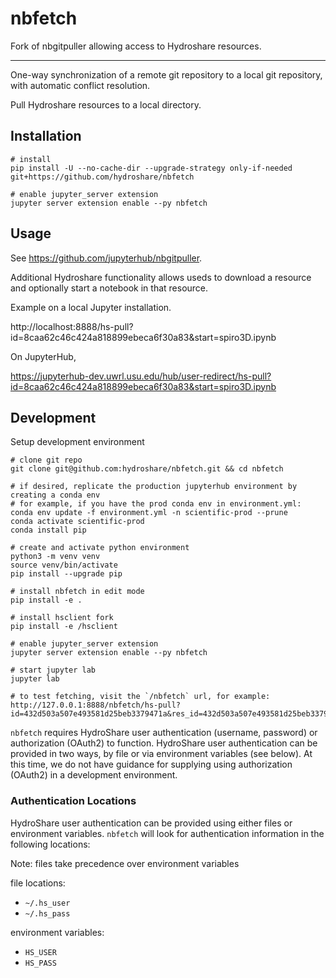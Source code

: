 # nbfetch

Fork of nbgitpuller allowing access to Hydroshare resources.

-------------------

One-way synchronization of a remote git repository to a local git repository,
with automatic conflict resolution.

Pull Hydroshare resources to a local directory.

## Installation

```shell
# install
pip install -U --no-cache-dir --upgrade-strategy only-if-needed git+https://github.com/hydroshare/nbfetch

# enable jupyter_server extension
jupyter server extension enable --py nbfetch
```

## Usage

See https://github.com/jupyterhub/nbgitpuller.

Additional Hydroshare functionality allows useds to download a resource and optionally start a notebook in that resource.

Example on a local Jupyter installation.

  http://localhost:8888/hs-pull?id=8caa62c46c424a818899ebeca6f30a83&start=spiro3D.ipynb

On JupyterHub,

  https://jupyterhub-dev.uwrl.usu.edu/hub/user-redirect/hs-pull?id=8caa62c46c424a818899ebeca6f30a83&start=spiro3D.ipynb

## Development

Setup development environment

```
# clone git repo
git clone git@github.com:hydroshare/nbfetch.git && cd nbfetch

# if desired, replicate the production jupyterhub environment by creating a conda env
# for example, if you have the prod conda env in environment.yml:
conda env update -f environment.yml -n scientific-prod --prune
conda activate scientific-prod
conda install pip

# create and activate python environment
python3 -m venv venv
source venv/bin/activate
pip install --upgrade pip

# install nbfetch in edit mode
pip install -e .

# install hsclient fork
pip install -e /hsclient

# enable jupyter_server extension
jupyter server extension enable --py nbfetch

# start jupyter lab
jupyter lab

# to test fetching, visit the `/nbfetch` url, for example:
http://127.0.0.1:8888/nbfetch/hs-pull?id=432d503a507e493581d25beb3379471a&res_id=432d503a507e493581d25beb3379471a
```

`nbfetch` requires HydroShare user authentication (username, password) or authorization (OAuth2) to
function. HydroShare user authentication can be provided in two ways, by file or via environment
variables (see below). At this time, we do not have guidance for supplying using authorization
(OAuth2) in a development environment.

### Authentication Locations

HydroShare user authentication can be provided using either files or environment variables.
`nbfetch` will look for authentication information in the following locations:

Note: files take precedence over environment variables

file locations:

- `~/.hs_user`
- `~/.hs_pass`

environment variables:

- `HS_USER`
- `HS_PASS`

